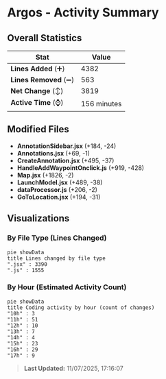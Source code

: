 # Argos - Activity Summary 

## Overall Statistics

| Stat                   | Value                                                             |
| ---------------------- | ----------------------------------------------------------------- |
| **Lines Added** (➕)   | 4382                                          |
| **Lines Removed** (➖) | 563                                        |
| **Net Change** (↕)    | 3819                |
| **Active Time** (⌚)   | 156 minutes |


## Modified Files
- **AnnotationSidebar.jsx** (+184, -24)
- **Annotations.jsx** (+69, -1)
- **CreateAnnotation.jsx** (+495, -37)
- **HandleAddWaypointOnclick.js** (+919, -428)
- **Map.jsx** (+1826, -2)
- **LaunchModel.jsx** (+489, -38)
- **dataProcessor.js** (+206, -2)
- **GoToLocation.jsx** (+194, -31)

## Visualizations

### By File Type (Lines Changed)

```mermaid
pie showData
title Lines changed by file type
".jsx" : 3390
".js" : 1555
```

### By Hour (Estimated Activity Count)

```mermaid
pie showData
title Coding activity by hour (count of changes)
"10h" : 3
"11h" : 51
"12h" : 10
"13h" : 7
"14h" : 4
"15h" : 23
"16h" : 29
"17h" : 9
```


> **Last Updated:** 11/07/2025, 17:16:07